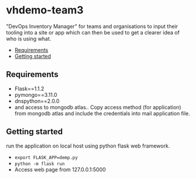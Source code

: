 # vhdemo-team3

"DevOps Inventory Manager" for teams and organisations to input their tooling into a site or app which can then be used to get a clearer idea of who is using what.

* [Requirements](#requirementes)
* [Getting started](#getting-started)

## Requirements
* Flask==1.1.2
* pymongo==3.11.0
* dnspython==2.0.0
* and access to mongodb atlas.. Copy access method (for application) from mongodb atlas and include the credentials into mail application file.

## Getting started
run the application on local host using python flask web framework.

* ``export FLASK_APP=demp.py``
* ``python -m flask run``
* Access web page from 127.0.0.1:5000

